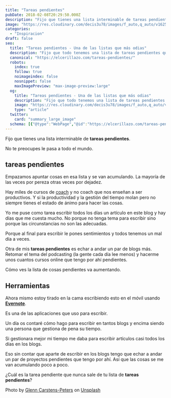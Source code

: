 ```yaml
---
title: "Tareas pendientes"
pubDate: 2018-02-08T20:29:50.000Z
description: "Fijo que tienes una lista interminable de tareas pendientes. No te preocupes le pasa a todo el mundo."
image: "https://res.cloudinary.com/decis3u78/images/f_auto,q_auto/v1625696761/tareas_pendientes_noca7a_6565a507_656ecbf1/tareas_pendientes_noca7a_6565a507_656ecbf1.jpg?_i=AA"
categories:
  - "Inspiracion"
draft: false
seo:
  title: "Tareas pendientes - Una de las listas que más odias"
  description: "Fijo que todo tenemos una lista de tareas pendientes que no hace mas que crecer y crecer. En mi caso tengo pendiente poner en marcha un par de blogs, volver al podcasting y escribir más artículos ¿Que tarea no sale nunca de tu lista de pendientes?"
  canonical: "https://elcerillazo.com/tareas-pendientes/"
  robots:
    index: true
    follow: true
    noimageindex: false
    nosnippet: false
    maxImagePreview: "max-image-preview:large"
  og:
    title: "Tareas pendientes - Una de las listas que más odias"
    description: "Fijo que todo tenemos una lista de tareas pendientes que no hace mas que crecer y crecer. En mi caso tengo pendiente poner en marcha un par de blogs, volver al podcasting y escribir más artículos ¿Que tarea no sale nunca de tu lista de pendientes?"
    image: "https://res.cloudinary.com/decis3u78/images/f_auto,q_auto/v1625696761/tareas_pendientes_noca7a_6565a507_656ecbf1/tareas_pendientes_noca7a_6565a507_656ecbf1.jpg?_i=AA"
    type: "article"
  twitter:
    card: "summary_large_image"
  schema: [{"@type":"WebPage","@id":"https://elcerillazo.com/tareas-pendientes/","url":"https://elcerillazo.com/tareas-pendientes/","name":"Tareas pendientes - Una de las listas que más odias","isPartOf":{"@id":"https://elcerillazo.com/#website"},"primaryImageOfPage":{"@id":"https://elcerillazo.com/tareas-pendientes/#primaryimage"},"image":{"@id":"https://elcerillazo.com/tareas-pendientes/#primaryimage"},"thumbnailUrl":"https://res.cloudinary.com/decis3u78/images/f_auto,q_auto/v1625696761/tareas_pendientes_noca7a_6565a507_656ecbf1/tareas_pendientes_noca7a_6565a507_656ecbf1.jpg?_i=AA","datePublished":"2018-02-08T21:29:50+00:00","dateModified":"2018-02-09T16:40:32+00:00","author":{"@id":"https://elcerillazo.com/#/schema/person/368d5b496aeaf077b307f248a72abcd9"},"description":"Fijo que todo tenemos una lista de tareas pendientes que no hace mas que crecer y crecer. En mi caso tengo pendiente poner en marcha un par de blogs, volver al podcasting y escribir más artículos ¿Que tarea no sale nunca de tu lista de pendientes?","breadcrumb":{"@id":"https://elcerillazo.com/tareas-pendientes/#breadcrumb"},"inLanguage":"es","potentialAction":[{"@type":"ReadAction","target":["https://elcerillazo.com/tareas-pendientes/"]}]},{"@type":"ImageObject","inLanguage":"es","@id":"https://elcerillazo.com/tareas-pendientes/#primaryimage","url":"https://res.cloudinary.com/decis3u78/images/f_auto,q_auto/v1625696761/tareas_pendientes_noca7a_6565a507_656ecbf1/tareas_pendientes_noca7a_6565a507_656ecbf1.jpg?_i=AA","contentUrl":"https://res.cloudinary.com/decis3u78/images/f_auto,q_auto/v1625696761/tareas_pendientes_noca7a_6565a507_656ecbf1/tareas_pendientes_noca7a_6565a507_656ecbf1.jpg?_i=AA","width":1024,"height":681,"caption":"tareas pendientes"},{"@type":"BreadcrumbList","@id":"https://elcerillazo.com/tareas-pendientes/#breadcrumb","itemListElement":[{"@type":"ListItem","position":1,"name":"Portada","item":"https://elcerillazo.com/"},{"@type":"ListItem","position":2,"name":"Tareas pendientes"}]},{"@type":"WebSite","@id":"https://elcerillazo.com/#website","url":"https://elcerillazo.com/","name":"El Cerillazo","description":"De pequeño hacía hogueras y jugaba con cerillas","potentialAction":[{"@type":"SearchAction","target":{"@type":"EntryPoint","urlTemplate":"https://elcerillazo.com/?s={search_term_string}"},"query-input":{"@type":"PropertyValueSpecification","valueRequired":true,"valueName":"search_term_string"}}],"inLanguage":"es"},{"@type":"Person","@id":"https://elcerillazo.com/#/schema/person/368d5b496aeaf077b307f248a72abcd9","name":"montywp","url":"https://elcerillazo.com/author/montywp/"}]
---
```


Fijo que tienes una lista interminable de **tareas pendientes**.

No te preocupes le pasa a todo el mundo.

## tareas pendientes

Empazamos apuntar cosas en esa lista y se van acumulando. La mayoría de las veces por pereza otras veces por dejadez.

Hay miles de cursos de [coach](https://elcerillazo.com/igual-tengo-que-ser-coach/) y no coach que nos enseñan a ser productivos. Y si la productividad y la gestión del tiempo molan pero no siempre tienes el estado de ánimo para hacer las cosas.

Yo me puse como tarea escribir todos los días un artículo en este blog y hay días que me cuesta mucho. No porque no tenga tema para escribir sino porque las circunstancias no son las adecuadas.

Porque al final para escribir le pones sentimientos y todos tenemos un mal día a veces.

Otra de mis **tareas pendientes** es echar a andar un par de blogs más. Retomar el tema del podcasting (la gente cada día lee menos) y hacerme unos cuantos cursos online que tengo por ahí pendientes.

Cómo ves la lista de cosas pendientes va aumentando.

## Herramientas

Ahora mismo estoy tirado en la cama escribiendo esto en el móvil usando [**Evernote**](https://www.evernote.com/).

Es una de las aplicaciones que uso para escribir.

Un día os contaré cómo hago para escribir en tantos blogs y encima siendo una persona que gestiona de pena su tiempo.

Si gestionara mejor mi tiempo me daba para escribir artículos casi todos los días en los blogs.

Eso sin contar que aparte de escribir en los blogs tengo que echar a andar un par de proyectos pendientes que tengo por ahí. Así que las cosas se me van acumulando poco a poco.

¿Cuál es la tarea pendiente que nunca sale de tu lista de **tareas pendientes**?

Photo by [Glenn Carstens-Peters](https://unsplash.com/photos/RLw-UC03Gwc?utm_source=unsplash&utm_medium=referral&utm_content=creditCopyText) on [Unsplash](https://unsplash.com/search/photos/tasks-list?utm_source=unsplash&utm_medium=referral&utm_content=creditCopyText)